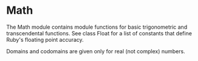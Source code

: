 # Math

The Math module contains module functions for basic trigonometric and
transcendental functions. See class Float for a list of constants that define
Ruby's floating point accuracy.

Domains and codomains are given only for real (not complex) numbers.
